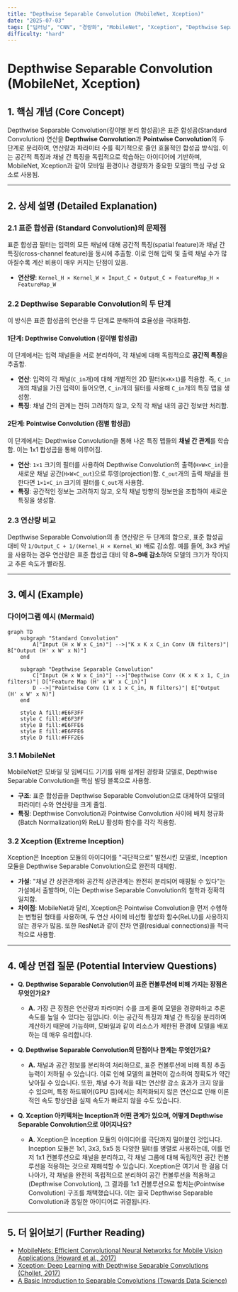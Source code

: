 ```yaml
---
title: "Depthwise Separable Convolution (MobileNet, Xception)"
date: "2025-07-03"
tags: ["딥러닝", "CNN", "경량화", "MobileNet", "Xception", "Depthwise Separable Convolution"]
difficulty: "hard"
---
```


# Depthwise Separable Convolution (MobileNet, Xception)

## 1. 핵심 개념 (Core Concept)

Depthwise Separable Convolution(깊이별 분리 합성곱)은 표준 합성곱(Standard Convolution) 연산을 **Depthwise Convolution**과 **Pointwise Convolution**의 두 단계로 분리하여, 연산량과 파라미터 수를 획기적으로 줄인 효율적인 합성곱 방식임. 이는 공간적 특징과 채널 간 특징을 독립적으로 학습하는 아이디어에 기반하며, MobileNet, Xception과 같이 모바일 환경이나 경량화가 중요한 모델의 핵심 구성 요소로 사용됨.

---

## 2. 상세 설명 (Detailed Explanation)

### 2.1 표준 합성곱 (Standard Convolution)의 문제점

표준 합성곱 필터는 입력의 모든 채널에 대해 공간적 특징(spatial feature)과 채널 간 특징(cross-channel feature)을 동시에 추출함. 이로 인해 입력 및 출력 채널 수가 많아질수록 계산 비용이 매우 커지는 단점이 있음.

*   **연산량**: `Kernel_H × Kernel_W × Input_C × Output_C × FeatureMap_H × FeatureMap_W`

### 2.2 Depthwise Separable Convolution의 두 단계

이 방식은 표준 합성곱의 연산을 두 단계로 분해하여 효율성을 극대화함.

#### **1단계: Depthwise Convolution (깊이별 합성곱)**

이 단계에서는 입력 채널들을 서로 분리하여, 각 채널에 대해 독립적으로 **공간적 특징**을 추출함.

*   **연산**: 입력의 각 채널(`C_in`개)에 대해 개별적인 2D 필터(`K×K×1`)를 적용함. 즉, `C_in`개의 채널을 가진 입력이 들어오면, `C_in`개의 필터를 사용해 `C_in`개의 특징 맵을 생성함.
*   **특징**: 채널 간의 관계는 전혀 고려하지 않고, 오직 각 채널 내의 공간 정보만 처리함.

#### **2단계: Pointwise Convolution (점별 합성곱)**

이 단계에서는 Depthwise Convolution을 통해 나온 특징 맵들의 **채널 간 관계**를 학습함. 이는 1x1 합성곱을 통해 이루어짐.

*   **연산**: `1×1` 크기의 필터를 사용하여 Depthwise Convolution의 출력(`H×W×C_in`)을 새로운 채널 공간(`H×W×C_out`)으로 투영(projection)함. `C_out`개의 출력 채널을 원한다면 `1×1×C_in` 크기의 필터를 `C_out`개 사용함.
*   **특징**: 공간적인 정보는 고려하지 않고, 오직 채널 방향의 정보만을 조합하여 새로운 특징을 생성함.

### 2.3 연산량 비교

Depthwise Separable Convolution의 총 연산량은 두 단계의 합으로, 표준 합성곱 대비 약 `1/Output_C + 1/(Kernel_H × Kernel_W)` 배로 감소함. 예를 들어, 3x3 커널을 사용하는 경우 연산량은 표준 합성곱 대비 약 **8~9배 감소**하여 모델의 크기가 작아지고 추론 속도가 빨라짐.

---

## 3. 예시 (Example)

### 다이어그램 예시 (Mermaid)

```mermaid
graph TD
    subgraph "Standard Convolution"
        A["Input (H x W x C_in)"] -->|"K x K x C_in Conv (N filters)"| B["Output (H' x W' x N)"]
    end

    subgraph "Depthwise Separable Convolution"
        C["Input (H x W x C_in)"] -->|"Depthwise Conv (K x K x 1, C_in filters)"| D["Feature Map (H' x W' x C_in)"]
        D -->|"Pointwise Conv (1 x 1 x C_in, N filters)"| E["Output (H' x W' x N)"]
    end
    
    style A fill:#E6F3FF
    style C fill:#E6F3FF
    style B fill:#E6FFE6
    style E fill:#E6FFE6
    style D fill:#FFF2E6
```

### 3.1 MobileNet

MobileNet은 모바일 및 임베디드 기기를 위해 설계된 경량화 모델로, Depthwise Separable Convolution을 핵심 빌딩 블록으로 사용함.

*   **구조**: 표준 합성곱을 Depthwise Separable Convolution으로 대체하여 모델의 파라미터 수와 연산량을 크게 줄임.
*   **특징**: Depthwise Convolution과 Pointwise Convolution 사이에 배치 정규화(Batch Normalization)와 ReLU 활성화 함수를 각각 적용함.

### 3.2 Xception (Extreme Inception)

Xception은 Inception 모듈의 아이디어를 "극단적으로" 발전시킨 모델로, Inception 모듈을 Depthwise Separable Convolution으로 완전히 대체함.

*   **가설**: "채널 간 상관관계와 공간적 상관관계는 완전히 분리되어 매핑될 수 있다"는 가설에서 출발하며, 이는 Depthwise Separable Convolution의 철학과 정확히 일치함.
*   **차이점**: MobileNet과 달리, Xception은 Pointwise Convolution을 먼저 수행하는 변형된 형태를 사용하며, 두 연산 사이에 비선형 활성화 함수(ReLU)를 사용하지 않는 경우가 많음. 또한 ResNet과 같이 잔차 연결(residual connections)을 적극적으로 사용함.

---

## 4. 예상 면접 질문 (Potential Interview Questions)

*   **Q. Depthwise Separable Convolution이 표준 컨볼루션에 비해 가지는 장점은 무엇인가요?**
    *   **A.** 가장 큰 장점은 연산량과 파라미터 수를 크게 줄여 모델을 경량화하고 추론 속도를 높일 수 있다는 점입니다. 이는 공간적 특징과 채널 간 특징을 분리하여 계산하기 때문에 가능하며, 모바일과 같이 리소스가 제한된 환경에 모델을 배포하는 데 매우 유리합니다.

*   **Q. Depthwise Separable Convolution의 단점이나 한계는 무엇인가요?**
    *   **A.** 채널과 공간 정보를 분리하여 처리하므로, 표준 컨볼루션에 비해 특징 추출 능력이 저하될 수 있습니다. 이로 인해 모델의 표현력이 감소하여 정확도가 약간 낮아질 수 있습니다. 또한, 채널 수가 적을 때는 연산량 감소 효과가 크지 않을 수 있으며, 특정 하드웨어(GPU 등)에서는 최적화되지 않은 연산으로 인해 이론적인 속도 향상만큼 실제 속도가 빠르지 않을 수도 있습니다.

*   **Q. Xception 아키텍처는 Inception과 어떤 관계가 있으며, 어떻게 Depthwise Separable Convolution으로 이어지나요?**
    *   **A.** Xception은 Inception 모듈의 아이디어를 극단까지 밀어붙인 것입니다. Inception 모듈은 1x1, 3x3, 5x5 등 다양한 필터를 병렬로 사용하는데, 이를 먼저 1x1 컨볼루션으로 채널을 분리하고, 각 채널 그룹에 대해 독립적인 공간 컨볼루션을 적용하는 것으로 재해석할 수 있습니다. Xception은 여기서 한 걸음 더 나아가, 각 채널을 완전히 독립적으로 분리하여 공간 컨볼루션을 적용하고(Depthwise Convolution), 그 결과를 1x1 컨볼루션으로 합치는(Pointwise Convolution) 구조를 채택했습니다. 이는 결국 Depthwise Separable Convolution과 동일한 아이디어로 귀결됩니다.

---

## 5. 더 읽어보기 (Further Reading)

*   [MobileNets: Efficient Convolutional Neural Networks for Mobile Vision Applications (Howard et al., 2017)](https://arxiv.org/abs/1704.04861)
*   [Xception: Deep Learning with Depthwise Separable Convolutions (Chollet, 2017)](https://arxiv.org/abs/1610.02357)
*   [A Basic Introduction to Separable Convolutions (Towards Data Science)](https://towardsdatascience.com/a-basic-introduction-to-separable-convolutions-b99ec3102728)